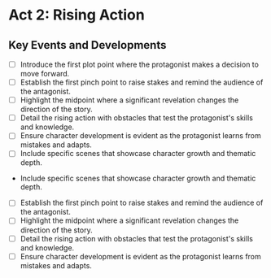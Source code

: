 # Act 2: Rising Action
## Key Events and Developments
- [ ] Introduce the first plot point where the protagonist makes a decision to move forward.
- [ ] Establish the first pinch point to raise stakes and remind the audience of the antagonist.
- [ ] Highlight the midpoint where a significant revelation changes the direction of the story.
- [ ] Detail the rising action with obstacles that test the protagonist's skills and knowledge.
- [ ] Ensure character development is evident as the protagonist learns from mistakes and adapts.
- [ ] Include specific scenes that showcase character growth and thematic depth.
- Include specific scenes that showcase character growth and thematic depth.
- [ ] Establish the first pinch point to raise stakes and remind the audience of the antagonist.
- [ ] Highlight the midpoint where a significant revelation changes the direction of the story.
- [ ] Detail the rising action with obstacles that test the protagonist's skills and knowledge.
- [ ] Ensure character development is evident as the protagonist learns from mistakes and adapts.
